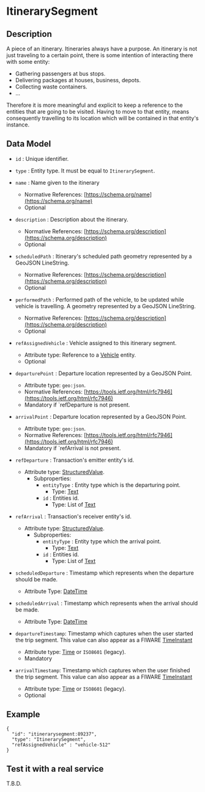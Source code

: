 # ItinerarySegment

## Description

A piece of an itinerary. Itineraries always have a purpose. An itinerary is not just traveling to a certain point, there is some intention of interacting there with some entity:

+ Gathering passengers at bus stops.
+ Delivering packages at houses, business, depots.
+ Collecting waste containers.
+ ...

Therefore it is more meaningful and explicit to keep a reference to the entities that are going to be visited. Having to move to that entity, means consequently travelling to its 
location which will be contained in that entity's instance.

## Data Model

+ `id` : Unique identifier.

+ `type` : Entity type. It must be equal to `ItinerarySegment`. 

+ `name` : Name given to the itinerary
    + Normative References: [https://schema.org/name](https://schema.org/name)
    + Optional

+ `description` : Description about the itinerary. 
    + Normative References: [https://schema.org/description](https://schema.org/description)
    + Optional

+ `scheduledPath` : Itinerary's scheduled path geometry represented by a GeoJSON LineString. 
    + Normative References: [https://schema.org/description](https://schema.org/description)
    + Optional

+ `performedPath` : Performed path of the vehicle, to be updated while vehicle is travelling. A geometry represented by a GeoJSON LineString. 
    + Normative References: [https://schema.org/description](https://schema.org/description)
    + Optional
 
+  `refAssignedVehicle` : Vehicle assigned to this itinerary segment.
    + Attribute type: Reference to a [Vehicle](../../../Transportation/Vehicle/doc/spec.md) entity.
    + Optional

+ `departurePoint` : Departure location represented by a GeoJSON Point.
    + Attribute type: `geo:json`.
    + Normative References: [https://tools.ietf.org/html/rfc7946](https://tools.ietf.org/html/rfc7946)
    + Mandatory if `refDeparture is not present.

+ `arrivalPoint` : Departure location represented by a GeoJSON Point.
    + Attribute type: `geo:json`.
    + Normative References: [https://tools.ietf.org/html/rfc7946](https://tools.ietf.org/html/rfc7946)
    + Mandatory if `refArrival is not present.

+ `refDeparture` : Transaction's emitter entity's id.
    + Attribute type: [StructuredValue](https://schema.org/StructuredValue).
        + Subproperties:
            + `entityType` : Entity type which is the departuring point.
                + Type: [Text](http://schema.org/Text)
            + `id` : Entities id.
                + Type: List of [Text](http://schema.org/Text)

+ `refArrival` : Transaction's receiver entity's id.
    + Attribute type: [StructuredValue](https://schema.org/StructuredValue).
        + Subproperties:
            + `entityType` : Entity type which the arrival point.
                + Type: [Text](http://schema.org/Text)
            + `id` : Entities id.
                + Type: List of [Text](http://schema.org/Text)

+ `scheduledDeparture` : Timestamp which represents when the departure should be made.
    + Attribute Type: [DateTime](http://schema.org/DateTime)

+ `scheduledArrival` : Timestamp which represents when the arrival should be made.
    + Attribute Type: [DateTime](http://schema.org/DateTime)

+ `departureTimestamp`: Timestamp which captures when the user started the trip segment. This value can also appear as a FIWARE [TimeInstant](https://github.com/telefonicaid/iotagent-node-lib/blob/develop/README.md#TimeInstant)
    + Attribute type: [Time](http://schema.org/Time) or ```ISO8601``` (legacy).
    + Mandatory

+ `arrivalTimestamp`:	Timestamp which captures when the user finished the trip segment. This value can also appear as a FIWARE [TimeInstant](https://github.com/telefonicaid/iotagent-node-lib/blob/develop/README.md#TimeInstant)
    + Attribute type: [Time](http://schema.org/Time) or ```ISO8601``` (legacy).
    + Optional

## Example

    {
      "id": "itinerarysegment:89237",
      "type": "ItinerarySegment",
      "refAssignedVehicle" : "vehicle-512"
    }
    
## Test it with a real service

T.B.D.
